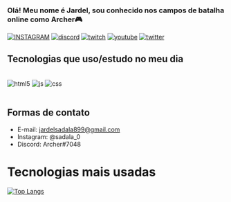 ### Olá! Meu nome é Jardel, sou conhecido nos campos de batalha online como Archer🎮
[![INSTAGRAM](https://img.shields.io/badge/Instagram-E4405F?style=for-the-badge&logo=instagram&logoColor=white)](https://www.instagram.com/sadala_0/)
[![discord](https://img.shields.io/badge/Discord-7289DA?style=for-the-badge&logo=discord&logoColor=whit)](https://discord.com/users/@archer#7048)
[![twitch](https://img.shields.io/badge/Twitch-9146FF?style=for-the-badge&logo=twitch&logoColor=white)](https://www.twitch.tv/archerplz)
[![youtube](https://img.shields.io/badge/YouTube-FF0000?style=for-the-badge&logo=youtube&logoColor=white)](https://www.youtube.com/channel/UCByLN-ofW1b_RNew9Tns6Sw)
[![twitter](https://img.shields.io/badge/Twitter-1DA1F2?style=for-the-badge&logo=twitter&logoColor=white
)](https://twitter.com/Archerplz)


## Tecnologias que uso/estudo no meu dia

<div style="display: inline_block"><br/>
    <img align="center" alt="html5" src="https://img.shields.io/badge/HTML5-E34F26?style=for-the-badge&logo=html5&logoColor=white"  />
    <img align="center" alt="js" src="https://img.shields.io/badge/JavaScript-323330?style=for-the-badge&logo=javascript&logoColor=F7DF1E"  />
    <img align="center" alt="css" src="https://img.shields.io/badge/CSS3-1572B6?style=for-the-badge&logo=css3&logoColor=white"  />
</div><br>

## Formas de contato

- E-mail: jardelsadala899@gmail.com
- Instagram: @sadala_0
- Discord: Archer#7048<br/>

# Tecnologias mais usadas
[![Top Langs](https://github-readme-stats.vercel.app/api/top-langs/?username=archerplz&layout=compact)](https://github.com/anuraghazra/github-readme-stats)
